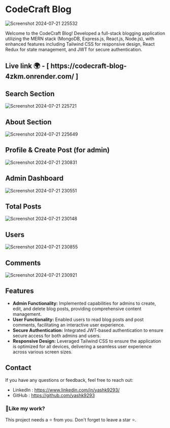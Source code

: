 
# CodeCraft Blog

![Screenshot 2024-07-21 225532](https://github.com/user-attachments/assets/99a1c427-0086-4468-8e25-6492a13e56d1)

Welcome to the CodeCraft Blog! Developed a full-stack blogging application utilizing the MERN stack (MongoDB, Express.js, React.js, Node.js), with enhanced features including Tailwind CSS for responsive design, React Redux for state management, and JWT for secure authentication.


<h2>Live link 🌍 - [  https://codecraft-blog-4zkm.onrender.com/  ]</h2>


## Search Section
![Screenshot 2024-07-21 225721](https://github.com/user-attachments/assets/3a3ebb44-f322-4de4-927f-6bf74f11701a)


## About Section
![Screenshot 2024-07-21 225649](https://github.com/user-attachments/assets/8f6da3e7-08a2-4407-890a-ff3a46920288)



## Profile & Create Post (for admin)
![Screenshot 2024-07-21 230831](https://github.com/user-attachments/assets/d7f524e9-d87b-47a8-81b4-2cfb5e57de55)


## Admin Dashboard
![Screenshot 2024-07-21 230551](https://github.com/user-attachments/assets/79b10d89-b1f1-4ac7-a23b-aa32ddf7c171)


## Total Posts
![Screenshot 2024-07-21 230148](https://github.com/user-attachments/assets/ff460ebc-f50e-4186-9e03-9997f4807f1a)


## Users
![Screenshot 2024-07-21 230855](https://github.com/user-attachments/assets/8e4ef89a-018a-4a2a-bac9-ad8c4c705f7e)


## Comments
![Screenshot 2024-07-21 230921](https://github.com/user-attachments/assets/2e6a352f-6569-4678-8663-fec026ac990b)


## Features
- **Admin Functionality:** Implemented capabilities for admins to create, edit, and delete blog posts, providing comprehensive content management.
- **User Functionality:** Enabled users to read blog posts and post comments, facilitating an interactive user experience.
- **Secure Authentication:** Integrated JWT-based authentication to ensure secure access for both admins and users.
- **Responsive Design:** Leveraged Tailwind CSS to ensure the application is optimized for all devices, delivering a seamless user experience across various screen sizes.



## Contact
If you have any questions or feedback, feel free to reach out:
- LinkedIn : https://www.linkedin.com/in/yashk9293/
- GitHub : https://github.com/yashk9293

<h3>💖Like my work?</h3>
This project needs a ⭐️ from you. Don't forget to leave a star ⭐️.